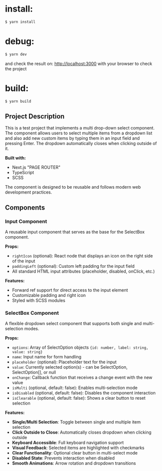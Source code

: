 # install:
```bash
$ yarn install
```

# debug:
```bash
$ yarn dev
```

and check the result on: 
[http://localhost:3000](http://localhost:3000) 
with your browser to check the project

# build:
```bash
$ yarn build
```

## Project Description

This is a test project that implements a multi drop-down select component. The component allows users to select multiple items from a dropdown list and also add new custom items by typing them in an input field and pressing Enter. The dropdown automatically closes when clicking outside of it.

**Built with:**
- Next.js "PAGE ROUTER"
- TypeScript  
- SCSS

The component is designed to be reusable and follows modern web development practices.

## Components

### Input Component

A reusable input component that serves as the base for the SelectBox component.

**Props:**
- `rightIcon` (optional): React node that displays an icon on the right side of the input
- `paddingLeft` (optional): Custom left padding for the input field
- All standard HTML input attributes (placeholder, disabled, onClick, etc.)

**Features:**
- Forward ref support for direct access to the input element
- Customizable padding and right icon
- Styled with SCSS modules

### SelectBox Component

A flexible dropdown select component that supports both single and multi-selection modes.

**Props:**
- `options`: Array of SelectOption objects `{id: number, label: string, value: string}`
- `name`: Input name for form handling
- `placeholder` (optional): Placeholder text for the input
- `value`: Currently selected option(s) - can be SelectOption, SelectOption[], or null
- `onChange`: Callback function that receives a change event with the new value
- `isMulti` (optional, default: false): Enables multi-selection mode
- `isDisabled` (optional, default: false): Disables the component interaction
- `isClearable` (optional, default: false): Shows a clear button to reset selection

**Features:**
- **Single/Multi Selection**: Toggle between single and multiple item selection
- **Click Outside to Close**: Automatically closes dropdown when clicking outside
- **Keyboard Accessible**: Full keyboard navigation support
- **Visual Feedback**: Selected items are highlighted with checkmarks
- **Clear Functionality**: Optional clear button in multi-select mode
- **Disabled State**: Prevents interaction when disabled
- **Smooth Animations**: Arrow rotation and dropdown transitions